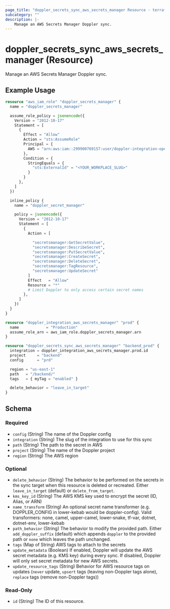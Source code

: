 ```yaml
---
page_title: "doppler_secrets_sync_aws_secrets_manager Resource - terraform-provider-doppler"
subcategory: ""
description: |-
	Manage an AWS Secrets Manager Doppler sync.
---
```


# doppler_secrets_sync_aws_secrets_manager (Resource)

Manage an AWS Secrets Manager Doppler sync.

## Example Usage

```terraform
resource "aws_iam_role" "doppler_secrets_manager" {
  name = "doppler_secrets_manager"

  assume_role_policy = jsonencode({
    Version = "2012-10-17"
    Statement = [
      {
        Effect = "Allow"
        Action = "sts:AssumeRole"
        Principal = {
          AWS = "arn:aws:iam::299900769157:user/doppler-integration-operator"
        },
        Condition = {
          StringEquals = {
            "sts:ExternalId" = "<YOUR_WORKPLACE_SLUG>"
          }
        }
      },
    ]
  })

  inline_policy {
    name = "doppler_secret_manager"

    policy = jsonencode({
      Version = "2012-10-17"
      Statement = [
        {
          Action = [

            "secretsmanager:GetSecretValue",
            "secretsmanager:DescribeSecret",
            "secretsmanager:PutSecretValue",
            "secretsmanager:CreateSecret",
            "secretsmanager:DeleteSecret",
            "secretsmanager:TagResource",
            "secretsmanager:UpdateSecret"
          ]
          Effect   = "Allow"
          Resource = "*"
          # Limit Doppler to only access certain secret names
        },
      ]
    })
  }
}

resource "doppler_integration_aws_secrets_manager" "prod" {
  name            = "Production"
  assume_role_arn = aws_iam_role.doppler_secrets_manager.arn
}

resource "doppler_secrets_sync_aws_secrets_manager" "backend_prod" {
  integration = doppler_integration_aws_secrets_manager.prod.id
  project     = "backend"
  config      = "prd"

  region = "us-east-1"
  path   = "/backend/"
  tags   = { myTag = "enabled" }

  delete_behavior = "leave_in_target"
}
```

<!-- schema generated by tfplugindocs -->
## Schema

### Required

- `config` (String) The name of the Doppler config
- `integration` (String) The slug of the integration to use for this sync
- `path` (String) The path to the secret in AWS
- `project` (String) The name of the Doppler project
- `region` (String) The AWS region

### Optional

- `delete_behavior` (String) The behavior to be performed on the secrets in the sync target when this resource is deleted or recreated. Either `leave_in_target` (default) or `delete_from_target`.
- `kms_key_id` (String) The AWS KMS key used to encrypt the secret (ID, Alias, or ARN)
- `name_transform` (String) An optional secret name transformer (e.g. DOPPLER_CONFIG in lower-kebab would be doppler-config). Valid transformers: none, camel, upper-camel, lower-snake, tf-var, dotnet, dotnet-env, lower-kebab
- `path_behavior` (String) The behavior to modify the provided path. Either `add_doppler_suffix` (default) which appends `doppler` to the provided path or `none` which leaves the path unchanged.
- `tags` (Map of String) AWS tags to attach to the secrets
- `update_metadata` (Boolean) If enabled, Doppler will update the AWS secret metadata (e.g. KMS key) during every sync. If disabled, Doppler will only set secret metadata for new AWS secrets.
- `update_resource_tags` (String) Behavior for AWS resource tags on updates (`never` update, `upsert` tags (leaving non-Doppler tags alone), `replace` tags (remove non-Doppler tags))

### Read-Only

- `id` (String) The ID of this resource.
